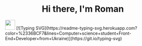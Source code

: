 <h1 align="center">Hi there, I'm Roman</h1>
<img src="https://github.com/blackcater/blackcater/raw/main/images/Hi.gif" height="32"/></h1>
[![Typing SVG](https://readme-typing-svg.herokuapp.com?color=%2336BCF7&lines=Computer+science+student+Front-End+Developer+from+Ukraine)](https://git.io/typing-svg)

